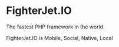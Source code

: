 # FighterJet.IO
The fastest PHP framework in the world.

FighterJet.IO is Mobile, Social, Native, Local
